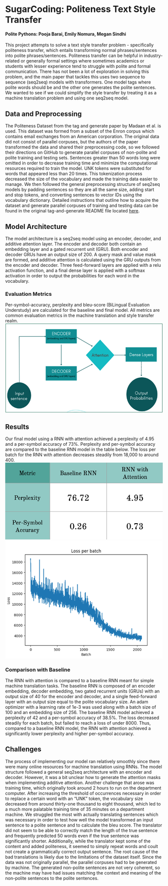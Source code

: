 # SugarCoding: Politeness Text Style Transfer
#### Polite Pythons: Pooja Barai, Emily Nomura, Megan Sindhi
This project attempts to solve a text style transfer problem - specifically politeness transfer, which entails transforming normal phrases/sentences into polite phrases/sentences. Politeness transfer can be helpful in industry-related or generally formal settings where sometimes academics or students with lesser experience tend to struggle with polite and formal communication. There has not been a lot of exploration in solving this problem, and the main paper that tackles this uses two sequence to sequence (seq2seq) models with transformers. One model tags where polite words should be and the other one generates the polite sentences. We wanted to see if we could simplify the style transfer by treating it as a machine translation problem and using one seq2seq model.
## Data and Preprocessing
The Politeness Dataset from the tag and generate paper by Madaan et al. is used. This dataset was formed from a subset of the Enron corpus which contains email exchanges from an American corporation. The original data did not consist of parallel corpuses, but the authors of the paper transformed the data and shared their preprocessing code, so we followed their directions on GitHub to generate parallel corpuses of non-polite and polite training and testing sets. Sentences greater than 50 words long were omitted in order to decrease training time and minimize the computational resources required to train the model. UNK tokens were substituted for words that appeared less than 20 times. This tokenization process decreased the size of the vocabulary and made the training data easier to manage. We then followed the general preprocessing structure of seq2seq models by padding sentences so they are all the same size, adding start and stop tokens, and converting sentences to vector IDs using the vocabulary dictionary.
Detailed instructions that outline how to acquire the dataset and generate parallel corpuses of training and testing data can be found in the original tag-and-generate README file located [here](https://github.com/emilynomura1/polite-pythons-DL/blob/master/tag-and-generate-README.md).
## Model Architecture
The model architecture is a seq2seq model using an encoder, decoder, and additive attention layer. The encoder and decoder both contain an embedding layer and a gated recurrent unit (GRU). Both encoder and decoder GRUs have an output size of 200. A query mask and value mask are formed, and additive attention is calculated using the GRU outputs from the encoder and decoder. Three feed-forward layers are applied with a relu activation function, and a final dense layer is applied with a softmax activation in order to output the probabilities for each word in the vocabulary.
### Evaluation Metrics
Per-symbol-accuracy, perplexity and bleu-score (BiLingual Evaluation Understudy) are calculated for the baseline and final model. All metrics are common evaluation metrics in the machine translation and style transfer realm.
![Model Architecture](https://github.com/emilynomura1/polite-pythons-DL/blob/master/figures/architecture.png?raw=true)
## Results
Our final model using a RNN with attention achieved a perplexity of 4.95 and a per-symbol accuracy of 73%. Perplexity and per-symbol accuracy are compared to the baseline RNN model in the table below. The loss per batch for the RNN with attention decreases steadily from 18,000 to around 400.
![Evaluation Table](https://github.com/emilynomura1/polite-pythons-DL/blob/master/figures/eval-table.png?raw=true)
![Loss Per Batch](https://github.com/emilynomura1/polite-pythons-DL/blob/master/figures/finalrnnattention.png?raw=true)
### Comparison with Baseline
The RNN with attention is compared to a baseline RNN meant for simple machine translation tasks. The baseline RNN is composed of an encoder embedding, decoder embedding, two gated recurrent units (GRUs) with an output size of 40 for the encoder and decoder, and a single feed-forward layer with an output size equal to the polite vocabulary size. An adam optimizer with a learning rate of 1e-3 was used along with a batch size of 100 and an embedding size of 256. 
The baseline RNN model achieved a perplexity of 42 and a per-symbol accuracy of 38.5%. The loss decreased steadily for each batch, but failed to reach a loss of under 8000. Thus, compared to a baseline RNN model, the RNN with attention achieved a significantly lower perplexity and higher per-symbol accuracy.
## Challenges
The process of implementing our model ran relatively smoothly since there were many online resources for machine translation using RNNs. The model structure followed a general seq2seq architecture with an encoder and decoder. However, it was a bit unclear how to generate the attention masks when implementing additive attention.
Another challenge that arose was training time, which originally took around 2 hours to run on the department computer. After increasing the threshold of occurrences necessary in order to replace a certain word with an “UNK” token, the vocabulary size decreased from around thirty-one thousand to eight thousand, which led to a much more palatable training time of 35 minutes on a department machine.
We struggled the most with actually translating sentences which was necessary in order to test how well the model transformed an input sentence to a polite sentence and to calculate the bleu score. The translator did not seem to be able to correctly match the length of the true sentence and frequently predicted 50 words even if the true sentence was significantly shorter. Additionally, while the translator kept some of the content and added politeness, it seemed to simply repeat words and coult not create a grammatically correct output sentence.
The root cause of the bad translations is likely due to the limitations of the dataset itself. Since the data was not originally parallel, the parallel corpuses had to be generated by machine. The generated non-polite sentences are not very coherent, so the machine may have had issues matching the context and meaning of the non-polite sentences to the polite sentences.
